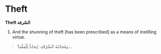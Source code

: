 Theft
=====

**Theft السّرقة**

1. And the shunning of theft [has been prescribed] as a means of
instilling virtue.

> 1ـ ومُجانَبَةَ السِّرْقَةِ، إيجاباً لِلْعِفَّةِ.


